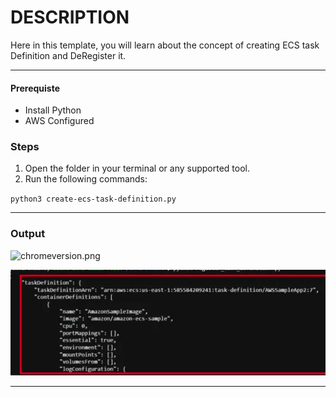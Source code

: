# DESCRIPTION

Here in this template, you will learn about the concept of creating ECS task Definition and DeRegister it. 

---

#### Prerequiste

* Install Python
* AWS Configured

### Steps 

1. Open the folder in your terminal or any supported tool.
2. Run the following commands:

`python3 create-ecs-task-definition.py`

---

### Output  

![chromeversion.png](assests/chromeversion.png)

![](assests/create-ecs-task-definition.png)

---